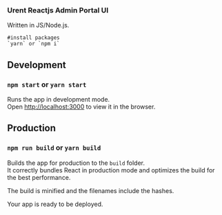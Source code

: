 ### Urent Reactjs Admin Portal UI

Written in JS/Node.js.

```
#install packages
`yarn` or `npm i`
```

## Development

### `npm start` or `yarn start`

Runs the app in development mode.<br>
Open [http://localhost:3000](http://localhost:3000) to view it in the browser.

## Production

### `npm run build` or `yarn build`

Builds the app for production to the `build` folder.<br>
It correctly bundles React in production mode and optimizes the build for the best performance.

The build is minified and the filenames include the hashes.<br>

Your app is ready to be deployed.
